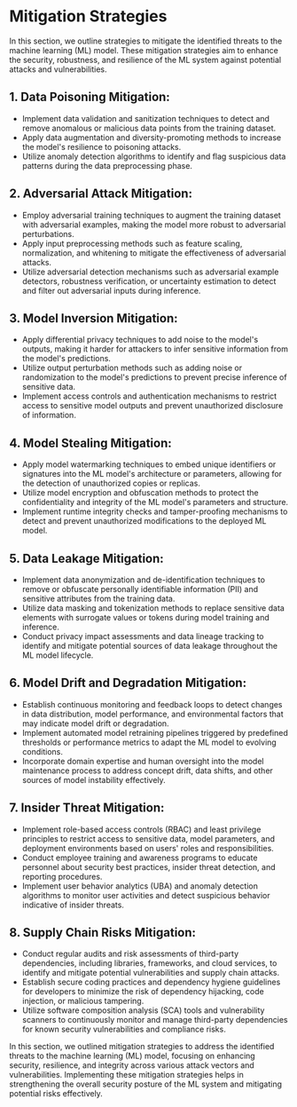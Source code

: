 # Mitigation Strategies

In this section, we outline strategies to mitigate the identified threats to the machine learning (ML) model. These mitigation strategies aim to enhance the security, robustness, and resilience of the ML system against potential attacks and vulnerabilities.

## 1. Data Poisoning Mitigation:
- Implement data validation and sanitization techniques to detect and remove anomalous or malicious data points from the training dataset.
- Apply data augmentation and diversity-promoting methods to increase the model's resilience to poisoning attacks.
- Utilize anomaly detection algorithms to identify and flag suspicious data patterns during the data preprocessing phase.

## 2. Adversarial Attack Mitigation:
- Employ adversarial training techniques to augment the training dataset with adversarial examples, making the model more robust to adversarial perturbations.
- Apply input preprocessing methods such as feature scaling, normalization, and whitening to mitigate the effectiveness of adversarial attacks.
- Utilize adversarial detection mechanisms such as adversarial example detectors, robustness verification, or uncertainty estimation to detect and filter out adversarial inputs during inference.

## 3. Model Inversion Mitigation:
- Apply differential privacy techniques to add noise to the model's outputs, making it harder for attackers to infer sensitive information from the model's predictions.
- Utilize output perturbation methods such as adding noise or randomization to the model's predictions to prevent precise inference of sensitive data.
- Implement access controls and authentication mechanisms to restrict access to sensitive model outputs and prevent unauthorized disclosure of information.

## 4. Model Stealing Mitigation:
- Apply model watermarking techniques to embed unique identifiers or signatures into the ML model's architecture or parameters, allowing for the detection of unauthorized copies or replicas.
- Utilize model encryption and obfuscation methods to protect the confidentiality and integrity of the ML model's parameters and structure.
- Implement runtime integrity checks and tamper-proofing mechanisms to detect and prevent unauthorized modifications to the deployed ML model.

## 5. Data Leakage Mitigation:
- Implement data anonymization and de-identification techniques to remove or obfuscate personally identifiable information (PII) and sensitive attributes from the training data.
- Utilize data masking and tokenization methods to replace sensitive data elements with surrogate values or tokens during model training and inference.
- Conduct privacy impact assessments and data lineage tracking to identify and mitigate potential sources of data leakage throughout the ML model lifecycle.


## 6. Model Drift and Degradation Mitigation:
- Establish continuous monitoring and feedback loops to detect changes in data distribution, model performance, and environmental factors that may indicate model drift or degradation.
- Implement automated model retraining pipelines triggered by predefined thresholds or performance metrics to adapt the ML model to evolving conditions.
- Incorporate domain expertise and human oversight into the model maintenance process to address concept drift, data shifts, and other sources of model instability effectively.

## 7. Insider Threat Mitigation:
- Implement role-based access controls (RBAC) and least privilege principles to restrict access to sensitive data, model parameters, and deployment environments based on users' roles and responsibilities.
- Conduct employee training and awareness programs to educate personnel about security best practices, insider threat detection, and reporting procedures.
- Implement user behavior analytics (UBA) and anomaly detection algorithms to monitor user activities and detect suspicious behavior indicative of insider threats.

## 8. Supply Chain Risks Mitigation:
- Conduct regular audits and risk assessments of third-party dependencies, including libraries, frameworks, and cloud services, to identify and mitigate potential vulnerabilities and supply chain attacks.
- Establish secure coding practices and dependency hygiene guidelines for developers to minimize the risk of dependency hijacking, code injection, or malicious tampering.
- Utilize software composition analysis (SCA) tools and vulnerability scanners to continuously monitor and manage third-party dependencies for known security vulnerabilities and compliance risks.

In this section, we outlined mitigation strategies to address the identified threats to the machine learning (ML) model, focusing on enhancing security, resilience, and integrity across various attack vectors and vulnerabilities. Implementing these mitigation strategies helps in strengthening the overall security posture of the ML system and mitigating potential risks effectively.













